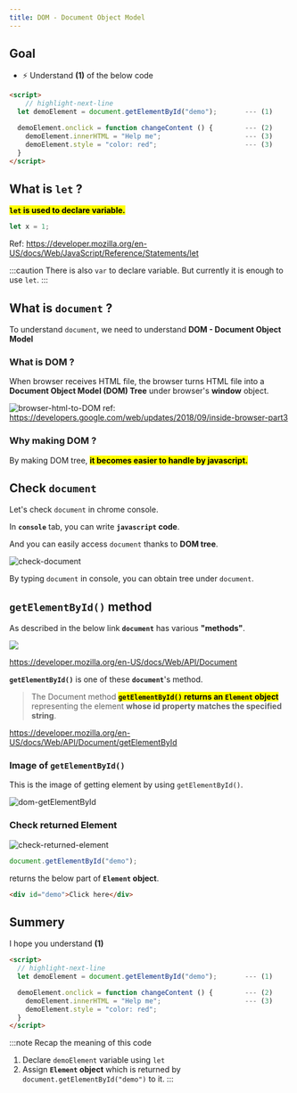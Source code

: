 ```yaml
---
title: DOM - Document Object Model
---
```


## Goal
- ⚡ Understand **(1)** of the below code

```html title="js-test1.html"
<script>
    // highlight-next-line
  let demoElement = document.getElementById("demo");       --- (1)

  demoElement.onclick = function changeContent () {        --- (2)
    demoElement.innerHTML = "Help me";                     --- (3)
    demoElement.style = "color: red";                      --- (3)
  }
</script>
```

## What is `let` ?
**<mark>`let` is used to declare variable.</mark>**

```js
let x = 1;
```

Ref: https://developer.mozilla.org/en-US/docs/Web/JavaScript/Reference/Statements/let

:::caution
There is also `var` to declare variable. But currently it is enough to use `let`.
:::


## What is `document` ?

To understand `document`, we need to understand **DOM - Document Object Model**


### What is DOM ?
When browser receives HTML file, the browser turns HTML file into a **Document Object Model (DOM) Tree** under browser's **window** object.

![browser-html-to-DOM](https://storage.googleapis.com/coderhackers-assets/docs/img/2020-05-02-01-53-13.png)
ref: https://developers.google.com/web/updates/2018/09/inside-browser-part3

### Why making DOM ?
By making DOM tree, **<mark>it becomes easier to handle by javascript.</mark>**


## Check `document`
Let's check `document` in chrome console.

In **`console`** tab, you can write **`javascript` code**.

And you can easily access `document` thanks to **DOM tree**.

![check-document](https://storage.googleapis.com/coderhackers-assets/docs/img/20200501_053737.gif)

By typing `document` in console, you can obtain tree under `document`.


## `getElementById()` method

As described in the below link **`document`** has various **"methods"**.

![](https://coderhackers-1304676641.cos.ap-tokyo.myqcloud.com/20200523_171309.gif)

https://developer.mozilla.org/en-US/docs/Web/API/Document

**`getElementById()`** is one of these **`document`**'s method.

> The Document method <mark>**`getElementById()` returns an `Element` object**</mark> representing the element **whose id property matches the specified string**. 

https://developer.mozilla.org/en-US/docs/Web/API/Document/getElementById

### Image of `getElementById()`
This is the image of getting element by using `getElementById()`.

![dom-getElementById](https://storage.googleapis.com/coderhackers-assets/docs/img/2020-05-02-02-39-08.png)

### Check returned Element

![check-returned-element](https://storage.googleapis.com/coderhackers-assets/docs/img/20200501_054401.gif)

```js
document.getElementById("demo");
```

returns the below part of **`Element` object**.

```html
<div id="demo">Click here</div>
```

## Summery
I hope you understand **(1)**

```html title="js-test1.html"
<script>
  // highlight-next-line
  let demoElement = document.getElementById("demo");       --- (1)

  demoElement.onclick = function changeContent () {        --- (2)
    demoElement.innerHTML = "Help me";                     --- (3)
    demoElement.style = "color: red";
  }
</script>
```
:::note Recap the meaning of this code
1. Declare `demoElement` variable using `let`
2. Assign **`Element` object** which is returned by `document.getElementById("demo")` to it.
:::
